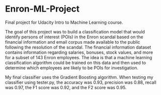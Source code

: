 # Enron-ML-Project
Final project for Udacity Intro to Machine Learning course.

The goal of this project was to build a classification model that would identify persons of interest (POIs) in the Enron scandal based on the financial information and email corpus made available to the public following the resolution of the scandal. The financial information dataset contains information regarding salaries, bonuses, stock values, and more for a subset of 143 Enron employees. The idea is that a machine learning classification algorithm could be trained on this data and then used to determine which employees are likely to be POIs for investigation.

My final classifier uses the Gradient Boosting algorithm. When testing my classifier using tester.py, the accuracy was 0.93, precision was 0.88, recall was 0.97, the F1 score was 0.92, and the F2 score was 0.95.
